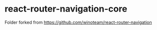 # react-router-navigation-core

Folder forked from https://github.com/winoteam/react-router-navigation
